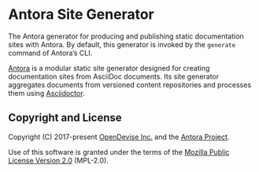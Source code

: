 # Antora Site Generator

The Antora generator for producing and publishing static documentation sites with Antora.
By default, this generator is invoked by the `generate` command of Antora’s CLI.

[Antora](https://antora.org) is a modular static site generator designed for creating documentation sites from AsciiDoc documents.
Its site generator aggregates documents from versioned content repositories and processes them using [Asciidoctor](https://asciidoctor.org).

## Copyright and License

Copyright (C) 2017-present [OpenDevise Inc.](https://opendevise.com) and the [Antora Project](https://antora.org).

Use of this software is granted under the terms of the [Mozilla Public License Version 2.0](https://www.mozilla.org/en-US/MPL/2.0/) (MPL-2.0).
